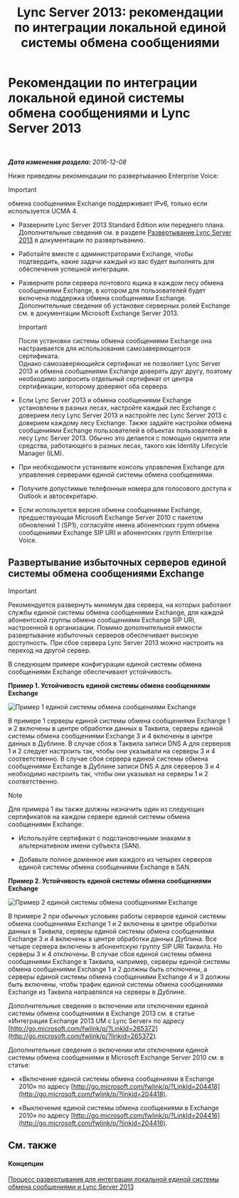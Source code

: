 ﻿---
title: 'Lync Server 2013: рекомендации по интеграции локальной единой системы обмена сообщениями'
TOCTitle: Рекомендации по интеграции локальной единой системы обмена сообщениями и Lync Server
ms:assetid: 829ac017-6907-40f9-be22-787a28eae0ac
ms:mtpsurl: https://technet.microsoft.com/ru-ru/library/Gg398656(v=OCS.15)
ms:contentKeyID: 49310362
ms.date: 12/10/2016
mtps_version: v=OCS.15
ms.translationtype: HT
---

# Рекомендации по интеграции локальной единой системы обмена сообщениями и Lync Server 2013

 

_**Дата изменения раздела:** 2016-12-08_

Ниже приведены рекомендации по развертыванию Enterprise Voice:

> [!IMPORTANT]  
> обмена сообщениями Exchange поддерживает IPv6, только если используется UCMA 4.

  - Разверните Lync Server 2013 Standard Edition или переднего плана. Дополнительные сведения см. в разделе [Развертывание Lync Server 2013](lync-server-2013-deploying-lync-server.md) в документации по развертыванию.

  - Работайте вместе с администраторами Exchange, чтобы подтвердить, какие задачи каждый из вас будет выполнять для обеспечения успешной интеграции.

  - Разверните роли сервера почтового ящика в каждом лесу обмена сообщениями Exchange, в котором для пользователей будет включена поддержка обмена сообщениями Exchange. Дополнительные сведения об установке серверных ролей Exchange см. в документации Microsoft Exchange Server 2013.
    
    > [!IMPORTANT]  
    > После установки системы обмена сообщениями Exchange она настраивается для использования самозаверяющегося сертификата.<br />    Однако самозаверяющийся сертификат не позволяет Lync Server 2013 и обмена сообщениями Exchange доверять друг другу, поэтому необходимо запросить отдельный сертификат от центра сертификации, которому доверяют оба сервера.

  - Если Lync Server 2013 и обмена сообщениями Exchange установлены в разных лесах, настройте каждый лес Exchange с доверием лесу Lync Server 2013 и настройте лес Lync Server 2013 с доверием каждому лесу Exchange. Также задайте настройки обмена сообщениями Exchange пользователей в объектах пользователей в лесу Lync Server 2013. Обычно это делается с помощью скрипта или средства, работающего в разных лесах, такого как Identity Lifecycle Manager (ILM).

  - При необходимости установите консоль управления Exchange для управления серверами единой системы обмена сообщениями.

  - Получите допустимые телефонные номера для голосового доступа к Outlook и автосекретарю.

  - Если используется версия обмена сообщениями Exchange, предшествующая Microsoft Exchange Server 2010 с пакетом обновлений 1 (SP1), согласуйте имена абонентских групп обмена сообщениями Exchange SIP URI и абонентских групп Enterprise Voice.

## Развертывание избыточных серверов единой системы обмена сообщениями Exchange

> [!IMPORTANT]  
> Рекомендуется развернуть минимум два сервера, на которых работают службы единой системы обмена сообщениями Exchange, для каждой абонентской группы обмена сообщениями Exchange SIP URI, настроенной в организации. Помимо дополнительной емкости развертывание избыточных серверов обеспечивает высокую доступность. При сбое сервера Lync Server 2013 можно настроить на переход на другой сервер.

В следующем примере конфигурации единой системы обмена сообщениями Exchange обеспечивают устойчивость.

**Пример 1. Устойчивость единой системы обмена сообщениями Exchange**

![Пример 1 единой системы обмена сообщениями Exchange](images/Gg398656.3644b847-0847-4550-a989-e3fc51de5c4b(OCS.15).jpg "Пример 1 единой системы обмена сообщениями Exchange")

В примере 1 серверы единой системы обмена сообщениями Exchange 1 и 2 включены в центре обработки данных в Таквила, серверы единой системы обмена сообщениями Exchange 3 и 4 включены в центре данных в Дублине. В случае сбоя в Таквила записи DNS A для серверов 1 и 2 следует настроить так, чтобы они указывали на серверы 3 и 4 соответственно. В случае сбоя сервера единой системы обмена сообщениями Exchange в Дублине записи DNS A для серверов 3 и 4 необходимо настроить так, чтобы они указывал на серверы 1 и 2 соответственно.

> [!NOTE]  
> Для примера 1 вы также должны назначить один из следующих сертификатов на каждом сервере единой системы обмена сообщениями Exchange:<ul>
> 
> <li><p>Используйте сертификат с подстановочными знаками в альтернативном имени субъекта (SAN).</p></li>
> 
> 
> <li><p>Добавьте полное доменное имя каждого из четырех серверов единой системы обмена сообщениями Exchange в SAN.</p></li></ul>


**Пример 2. Устойчивость единой системы обмена сообщениями Exchange**

![Пример 2 единой системы обмена сообщениями Exchange](images/Gg398656.15754273-306e-448d-b258-84bc2936a2e8(OCS.15).jpg "Пример 2 единой системы обмена сообщениями Exchange")

В примере 2 при обычных условиях работы серверов единой системы обмена сообщениями Exchange 1 и 2 включены в центре обработки данных в Таквила, серверы единой системы обмена сообщениями Exchange 3 и 4 включены в центре обработки данных Дублина. Все четыре сервера включены в абонентскую группу SIP URI Таквила. Но серверы 3 и 4 отключены. В случае сбоя единой системы обмена сообщениями Exchange в Таквила, например, серверы единой системы обмена сообщениями Exchange 1 и 2 должны быть отключены, а серверы единой системы обмена сообщениями Exchange 4 и 3 должны быть включены, чтобы трафик единой системы обмена сообщениями Exchange из Таквила направлялся на серверы в Дублине.

Дополнительные сведения о включении или отключении единой системы обмена сообщениями в Exchange 2013 см. в статье «Интеграция Exchange 2013 UM с Lync Server» по адресу [http://go.microsoft.com/fwlink/p/?LinkId=265372](http://go.microsoft.com/fwlink/p/?linkid=265372).

Дополнительные сведения о включении или отключении единой системы обмена сообщениями в Microsoft Exchange Server 2010 см. в статье:

  - «Включение единой системы обмена сообщениями в Exchange 2010» по адресу [http://go.microsoft.com/fwlink/p/?LinkId=204418](http://go.microsoft.com/fwlink/p/?linkid=204418).

  - «Выключение единой системы обмена сообщениями в Exchange 2010» по адресу [http://go.microsoft.com/fwlink/p/?LinkId=204416](http://go.microsoft.com/fwlink/p/?linkid=204416).

## См. также

#### Концепции

[Процесс развертывания для интеграции локальной единой системы обмена сообщениями и Lync Server 2013](lync-server-2013-deployment-process-for-integrating-on-premises-unified-messaging.md)

